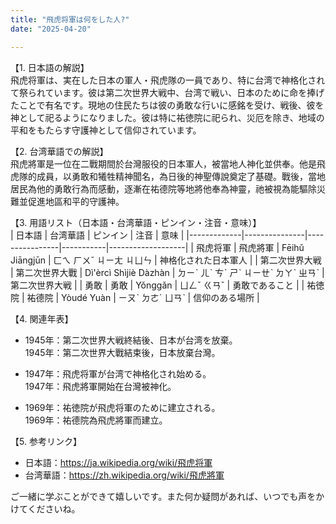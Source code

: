 ```yaml
---
title: "飛虎将軍は何をした人?"
date: "2025-04-20"

---
```


【1. 日本語の解説】  
飛虎将軍は、実在した日本の軍人・飛虎隊の一員であり、特に台湾で神格化されて祭られています。彼は第二次世界大戦中、台湾で戦い、日本のために命を捧げたことで有名です。現地の住民たちは彼の勇敢な行いに感銘を受け、戦後、彼を神として祀るようになりました。彼は特に祐徳院に祀られ、災厄を除き、地域の平和をもたらす守護神として信仰されています。

【2. 台湾華語での解説】  
飛虎將軍是一位在二戰期間於台灣服役的日本軍人，被當地人神化並供奉。他是飛虎隊的成員，以勇敢和犧牲精神聞名，為日後的神聖傳說奠定了基礎。戰後，當地居民為他的勇敢行為而感動，逐漸在祐德院等地將他奉為神靈，祂被視為能驅除災難並促進地區和平的守護神。

【3. 用語リスト（日本語・台湾華語・ピンイン・注音・意味）】  
| 日本語      | 台湾華語      | ピンイン       | 注音      | 意味              |
|-------------|---------------|----------------|-----------|-------------------|
| 飛虎将軍    | 飛虎將軍     | Fēihǔ Jiāngjūn | ㄈㄟ ㄏㄨˇ ㄐㄧㄤ ㄐㄩㄣ | 神格化された日本軍人 |
| 第二次世界大戦 | 第二次世界大戰 | Dì'èrcì Shìjiè Dàzhàn | ㄉㄧˋ ㄦˋ ㄘˋ  ㄕˋ ㄐㄧㄝˋ ㄉㄚˋ ㄓㄢˋ | 第二次世界大戦      |
| 勇敢        | 勇敢         | Yǒnggǎn        | ㄩㄥˇ ㄍㄢˇ | 勇敢であること    |
| 祐徳院      | 祐德院       | Yòudé Yuàn     | ㄧㄡˋ ㄉㄜˊ ㄩㄢˋ | 信仰のある場所    |

【4. 関連年表】  
- 1945年：第二次世界大戦終結後、日本が台湾を放棄。  
  1945年：第二次世界大戰結束後，日本放棄台灣。

- 1947年：飛虎将軍が台湾で神格化され始める。  
  1947年：飛虎將軍開始在台灣被神化。

- 1969年：祐徳院が飛虎将軍のために建立される。  
  1969年：祐德院為飛虎將軍而建立。

【5. 参考リンク】  
- 日本語：https://ja.wikipedia.org/wiki/飛虎将軍
- 台湾華語：https://zh.wikipedia.org/wiki/飛虎將軍

ご一緒に学ぶことができて嬉しいです。また何か疑問があれば、いつでも声をかけてくださいね。
